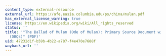 ```yaml
---
content_type: external-resource
external_url: https://afe.easia.columbia.edu/ps/china/mulan.pdf
has_external_license_warning: true
license: https://en.wikipedia.org/wiki/All_rights_reserved
status: ''
title: '"The Ballad of Mulan (Ode of Mulan): Primary Source Document with Questions
  (DBQs)" (PDF)'
uid: 47232d1f-b59b-4b22-a787-f4e470e7688f
wayback_url: ''
---
```

